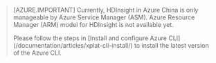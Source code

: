 > [AZURE.IMPORTANT]
> Currently, HDInsight in Azure China is only manageable by Azure Service Manager (ASM). Azure Resource Manager (ARM) model for HDInsight is not available yet.
><p> 
><p> Please follow the steps in [Install and configure Azure CLI](/documentation/articles/xplat-cli-install/) to install the latest version of the Azure CLI.
> 
> 

